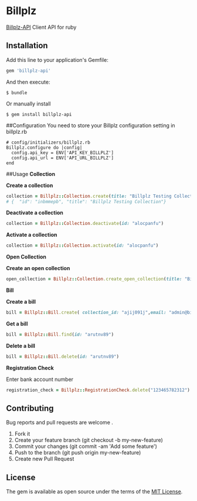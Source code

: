 # Billplz

[Billplz-API](https://www.billplz.com/api) Client API for ruby

## Installation

Add this line to your application's Gemfile:

```ruby
gem 'billplz-api'
```

And then execute:

```
$ bundle
```

Or manually install

```
$ gem install billplz-api
```

##Configuration
You need to store your Billplz configuration setting in billplz.rb
```
# config/initializers/billplz.rb
Billplz.configure do |config|
  config.api_key = ENV['API_KEY_BILLPLZ']
  config.api_url = ENV['API_URL_BILLPLZ']
end
```

##Usage
**Collection**

**Create a collection**
```ruby
collection = Billplz::Collection.create(title: "Billplz Testing Collection")
# {  "id": "inbmmepb", "title": "Billplz Testing Collection"}
```

**Deactivate a collection**
```ruby
collection = Billplz::Collection.deactivate(id: "alocpanfu")
```

**Activate a collection**
```ruby
collection = Billplz::Collection.activate(id: "alocpanfu")
```

**Open Collection**

**Create an open collection**
```ruby
open_collection = Billplz::Collection.create_open_collection(title: "Billplz Testing Collection",description: "Maecenas eu placerat ante. Fusce ut neque justo, et aliquet enim. In hac habitasse platea dictumst.", amount: 299)
```

**Bill**

**Create a bill**
```ruby
bill = Billplz::Bill.create( collection_id: "ajij091j",email: "admin@billplz.com",name:"Admin BillPlz",amount: 200,callback_url: "billplz.com",description: "Shopping Items"
```

**Get a bill**
```ruby
bill = Billplz::Bill.find(id: "arutnv89")
```

**Delete a bill**
```ruby
bill = Billplz::Bill.delete(id: "arutnv89")
```

**Registration Check**

Enter bank account number
```ruby
registration_check = Billplz::RegistrationCheck.delete("123465782312")
```


## Contributing

Bug reports and pull requests are welcome .
1. Fork it
2. Create your feature branch (git checkout -b my-new-feature)
3. Commit your changes (git commit -am 'Add some feature')
4. Push to the branch (git push origin my-new-feature)
5. Create new Pull Request

## License

The gem is available as open source under the terms of the [MIT License](http://opensource.org/licenses/MIT).
